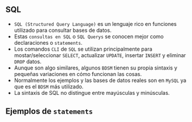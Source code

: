 ## SQL

- `SQL (Structured Query Language)` es un lenguaje rico en funciones utilizado para consultar bases de datos.
- Estas `consultas en SQL` o `SQL Querys` se conocen mejor como declaraciones o `statements`.
- Los comandos `CLI` de `SQL` se utilizan principalmente para mostar/seleccionar `SELECT`, actualizar `UPDATE`, insertar `INSERT` y eliminar `DROP` datos.
- Aunque son algo similares, algunos `BDSM` tienen su propia sintaxis y pequeñas variaciones en cómo funcionan las cosas.
- Normalmente los ejemplos y las bases de datos reales son en `MySQL` ya que es el `BDSM` más utilizado.
- La sintaxis de SQL no distingue entre mayúsculas y minúsculas.

## Ejemplos de `statements`

